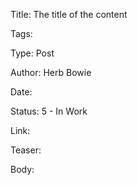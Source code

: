 Title:  The title of the content

Tags:    

Type:   Post

Author: Herb Bowie

Date:   

Status: 5 - In Work

Link:

Teaser: 

Body:    


